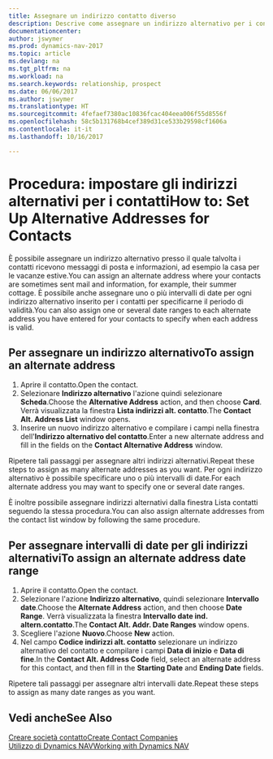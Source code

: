 ```yaml
---
title: Assegnare un indirizzo contatto diverso
description: Descrive come assegnare un indirizzo alternativo per i contatti o potenziali clienti, dove inviare talvolta le informazioni.
documentationcenter: 
author: jswymer
ms.prod: dynamics-nav-2017
ms.topic: article
ms.devlang: na
ms.tgt_pltfrm: na
ms.workload: na
ms.search.keywords: relationship, prospect
ms.date: 06/06/2017
ms.author: jswymer
ms.translationtype: HT
ms.sourcegitcommit: 4fefaef7380ac10836fcac404eea006f55d8556f
ms.openlocfilehash: 58c5b131768b4cef389d31ce533b29598cf1606a
ms.contentlocale: it-it
ms.lasthandoff: 10/16/2017

---
```

# <a name="how-to-set-up-alternative-addresses-for-contacts"></a><span data-ttu-id="fd763-103">Procedura: impostare gli indirizzi alternativi per i contatti</span><span class="sxs-lookup"><span data-stu-id="fd763-103">How to: Set Up Alternative Addresses for Contacts</span></span>
<span data-ttu-id="fd763-104">È possibile assegnare un indirizzo alternativo presso il quale talvolta i contatti ricevono messaggi di posta e informazioni, ad esempio la casa per le vacanze estive.</span><span class="sxs-lookup"><span data-stu-id="fd763-104">You can assign an alternate address where your contacts are sometimes sent mail and information, for example, their summer cottage.</span></span> <span data-ttu-id="fd763-105">È possibile anche assegnare uno o più intervalli di date per ogni indirizzo alternativo inserito per i contatti per specificarne il periodo di validità.</span><span class="sxs-lookup"><span data-stu-id="fd763-105">You can also assign one or several date ranges to each alternate address you have entered for your contacts to specify when each address is valid.</span></span>

## <a name="to-assign-an-alternate-address"></a><span data-ttu-id="fd763-106">Per assegnare un indirizzo alternativo</span><span class="sxs-lookup"><span data-stu-id="fd763-106">To assign an alternate address</span></span>
1. <span data-ttu-id="fd763-107">Aprire il contatto.</span><span class="sxs-lookup"><span data-stu-id="fd763-107">Open the contact.</span></span>
2. <span data-ttu-id="fd763-108">Selezionare **Indirizzo alternativo** l'azione quindi selezionare **Scheda**.</span><span class="sxs-lookup"><span data-stu-id="fd763-108">Choose the **Alternative Address** action, and then choose **Card**.</span></span> <span data-ttu-id="fd763-109">Verrà visualizzata la finestra **Lista indirizzi alt. contatto**.</span><span class="sxs-lookup"><span data-stu-id="fd763-109">The **Contact Alt. Address List** window opens.</span></span>
3. <span data-ttu-id="fd763-110">Inserire un nuovo indirizzo alternativo e compilare i campi nella finestra dell'**Indirizzo alternativo del contatto**.</span><span class="sxs-lookup"><span data-stu-id="fd763-110">Enter a new alternate address and fill in the fields on the **Contact Alternative Address** window.</span></span>

<span data-ttu-id="fd763-111">Ripetere tali passaggi per assegnare altri indirizzi alternativi.</span><span class="sxs-lookup"><span data-stu-id="fd763-111">Repeat these steps to assign as many alternate addresses as you want.</span></span> <span data-ttu-id="fd763-112">Per ogni indirizzo alternativo è possibile specificare uno o più intervalli di date.</span><span class="sxs-lookup"><span data-stu-id="fd763-112">For each alternate address you may want to specify one or several date ranges.</span></span>

<span data-ttu-id="fd763-113">È inoltre possibile assegnare indirizzi alternativi dalla finestra Lista contatti seguendo la stessa procedura.</span><span class="sxs-lookup"><span data-stu-id="fd763-113">You can also assign alternate addresses from the contact list window by following the same procedure.</span></span>

## <a name="to-assign-an-alternate-address-date-range"></a><span data-ttu-id="fd763-114">Per assegnare intervalli di date per gli indirizzi alternativi</span><span class="sxs-lookup"><span data-stu-id="fd763-114">To assign an alternate address date range</span></span>
1. <span data-ttu-id="fd763-115">Aprire il contatto.</span><span class="sxs-lookup"><span data-stu-id="fd763-115">Open the contact.</span></span>
2. <span data-ttu-id="fd763-116">Selezionare l'azione **Indirizzo alternativo**, quindi selezionare **Intervallo date**.</span><span class="sxs-lookup"><span data-stu-id="fd763-116">Choose the **Alternate Address** action, and then choose **Date Range**.</span></span> <span data-ttu-id="fd763-117">Verrà visualizzata la finestra **Intervallo date ind. altern.contatto**.</span><span class="sxs-lookup"><span data-stu-id="fd763-117">The **Contact Alt. Addr. Date Ranges** window opens.</span></span>
3. <span data-ttu-id="fd763-118">Scegliere l'azione **Nuovo**.</span><span class="sxs-lookup"><span data-stu-id="fd763-118">Choose **New** action.</span></span>
4. <span data-ttu-id="fd763-119">Nel campo **Codice indirizzi alt. contatto** selezionare un indirizzo alternativo del contatto e compilare i campi **Data di inizio** e **Data di fine**.</span><span class="sxs-lookup"><span data-stu-id="fd763-119">In the **Contact Alt. Address Code** field, select an alternate address for this contact, and then fill in the **Starting Date** and **Ending Date** fields.</span></span>

<span data-ttu-id="fd763-120">Ripetere tali passaggi per assegnare altri intervalli date.</span><span class="sxs-lookup"><span data-stu-id="fd763-120">Repeat these steps to assign as many date ranges as you want.</span></span>

## <a name="see-also"></a><span data-ttu-id="fd763-121">Vedi anche</span><span class="sxs-lookup"><span data-stu-id="fd763-121">See Also</span></span>
[<span data-ttu-id="fd763-122">Creare società contatto</span><span class="sxs-lookup"><span data-stu-id="fd763-122">Create Contact Companies</span></span>](marketing-create-contact-companies.md)  
[<span data-ttu-id="fd763-123">Utilizzo di Dynamics NAV</span><span class="sxs-lookup"><span data-stu-id="fd763-123">Working with Dynamics NAV</span></span>](ui-work-product.md)

